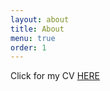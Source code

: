 ```yaml
---
layout: about
title: About
menu: true
order: 1
---
```



Click for my CV [HERE](https://drive.google.com/file/d/0Bxy3tubr3wcsdlBMVFFPR0l4X1ZteXFLYlk1eFJtdHJVV0JV/view?usp=sharing)

